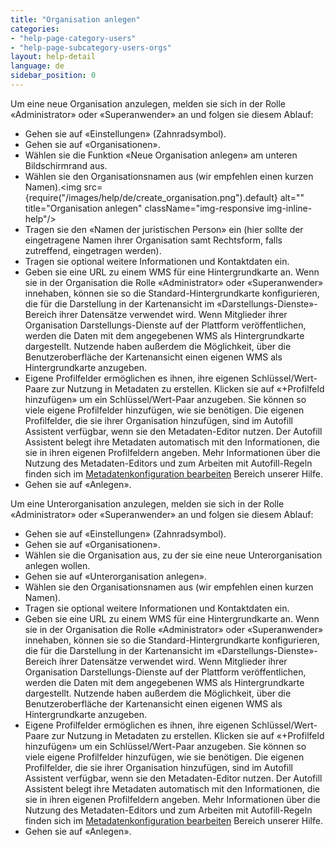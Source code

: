```yaml
---
title: "Organisation anlegen"
categories:
- "help-page-category-users"
- "help-page-subcategory-users-orgs"
layout: help-detail
language: de
sidebar_position: 0
---
```


Um eine neue Organisation anzulegen, melden sie sich in der Rolle &laquo;Administrator&raquo; oder &laquo;Superanwender&raquo; an und folgen sie diesem Ablauf:

* Gehen sie auf &laquo;Einstellungen&raquo; (Zahnradsymbol).
* Gehen sie auf &laquo;Organisationen&raquo;.
* Wählen sie die Funktion &laquo;Neue Organisation anlegen&raquo; am unteren Bildschirmrand aus.
* Wählen sie den Organisationsnamen aus (wir empfehlen einen kurzen Namen).<img src={require("/images/help/de/create_organisation.png").default} alt="" title="Organisation anlegen" className="img-responsive img-inline-help"/>
* Tragen sie den &laquo;Namen der juristischen Person&raquo; ein (hier sollte der eingetragene Namen ihrer Organisation samt Rechtsform, falls zutreffend, eingetragen werden).
* Tragen sie optional weitere Informationen und Kontaktdaten ein.
* Geben sie eine URL zu einem WMS für eine Hintergrundkarte an. Wenn sie in der Organisation die Rolle &laquo;Administrator&raquo; oder &laquo;Superanwender&raquo; innehaben, können sie so die Standard-Hintergrundkarte konfigurieren, die für die Darstellung in der Kartenansicht im &laquo;Darstellungs-Dienste&raquo;-Bereich ihrer Datensätze verwendet wird. Wenn Mitglieder ihrer Organisation Darstellungs-Dienste auf der Plattform veröffentlichen, werden die Daten mit dem angegebenen WMS als Hintergrundkarte dargestellt. Nutzende haben außerdem die Möglichkeit, über die Benutzeroberfläche der Kartenansicht einen eigenen WMS als Hintergrundkarte anzugeben.
* Eigene Profilfelder ermöglichen es ihnen, ihre eigenen Schlüssel/Wert-Paare zur Nutzung in Metadaten zu erstellen. Klicken sie auf &laquo;+Profilfeld hinzufügen&raquo; um ein Schlüssel/Wert-Paar anzugeben. Sie können so viele eigene Profilfelder hinzufügen, wie sie benötigen. Die eigenen Profilfelder, die sie ihrer Organisation hinzufügen, sind im Autofill Assistent verfügbar, wenn sie den Metadaten-Editor nutzen. Der Autofill Assistent belegt ihre Metadaten automatisch mit den Informationen, die sie in ihren eigenen Profilfeldern angeben. Mehr Informationen über die Nutzung des Metadaten-Editors und zum Arbeiten mit Autofill-Regeln finden sich im [Metadatenkonfiguration bearbeiten](https://www.wetransform.to/help/de/help-page-category-setup-haleconnect/help-page-subcategory-setup-haleconnect-thememetadata/2015/02/10/theme-edit-metadata/) Bereich unserer Hilfe.
* Gehen sie auf &laquo;Anlegen&raquo;.

Um eine Unterorganisation anzulegen, melden sie sich in der Rolle &laquo;Administrator&raquo; oder &laquo;Superanwender&raquo; an und folgen sie diesem Ablauf:

* Gehen sie auf &laquo;Einstellungen&raquo; (Zahnradsymbol).
* Gehen sie auf &laquo;Organisationen&raquo;.
* Wählen sie die Organisation aus, zu der sie eine neue Unterorganisation anlegen wollen.
* Gehen sie auf &laquo;Unterorganisation anlegen&raquo;.
* Wählen sie den Organisationsnamen aus (wir empfehlen einen kurzen Namen).
* Tragen sie optional weitere Informationen und Kontaktdaten ein.
* Geben sie eine URL zu einem WMS für eine Hintergrundkarte an. Wenn sie in der Organisation die Rolle &laquo;Administrator&raquo; oder &laquo;Superanwender&raquo; innehaben, können sie so die Standard-Hintergrundkarte konfigurieren, die für die Darstellung in der Kartenansicht im &laquo;Darstellungs-Dienste&raquo;-Bereich ihrer Datensätze verwendet wird. Wenn Mitglieder ihrer Organisation Darstellungs-Dienste auf der Plattform veröffentlichen, werden die Daten mit dem angegebenen WMS als Hintergrundkarte dargestellt. Nutzende haben außerdem die Möglichkeit, über die Benutzeroberfläche der Kartenansicht einen eigenen WMS als Hintergrundkarte anzugeben.
* Eigene Profilfelder ermöglichen es ihnen, ihre eigenen Schlüssel/Wert-Paare zur Nutzung in Metadaten zu erstellen. Klicken sie auf &laquo;+Profilfeld hinzufügen&raquo; um ein Schlüssel/Wert-Paar anzugeben. Sie können so viele eigene Profilfelder hinzufügen, wie sie benötigen. Die eigenen Profilfelder, die sie ihrer Organisation hinzufügen, sind im Autofill Assistent verfügbar, wenn sie den Metadaten-Editor nutzen. Der Autofill Assistent belegt ihre Metadaten automatisch mit den Informationen, die sie in ihren eigenen Profilfeldern angeben. Mehr Informationen über die Nutzung des Metadaten-Editors und zum Arbeiten mit Autofill-Regeln finden sich im [Metadatenkonfiguration bearbeiten](https://www.wetransform.to/help/de/help-page-category-setup-haleconnect/help-page-subcategory-setup-haleconnect-thememetadata/2015/02/10/theme-edit-metadata/) Bereich unserer Hilfe.
* Gehen sie auf &laquo;Anlegen&raquo;.
